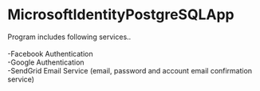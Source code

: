 # MicrosoftIdentityPostgreSQLApp

Program includes following services..<br /><br />
-Facebook Authentication<br />
-Google Authentication<br />
-SendGrid Email Service (email, password and account email confirmation service)

